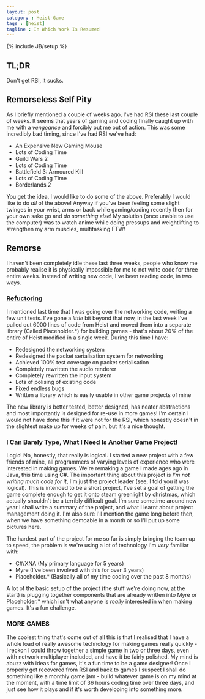 ```yaml
---
layout: post
category : Heist-Game
tags : [heist]
tagline : In Which Work Is Resumed
---
```

{% include JB/setup %}


## TL;DR

Don't get RSI, it sucks.

## Remorseless Self Pity

As I briefly mentioned a couple of weeks ago, I've had RSI these last couple of weeks. It seems that years of gaming and coding finally caught up with me with a _vengeance_ and forcibly put me out of action. This was some incredibly bad timing, since I've had RSI we've had:

- An Expensive New Gaming Mouse
- Lots of Coding Time
- Guild Wars 2
- Lots of Coding Time
- Battlefield 3: Armoured Kill
- Lots of Coding Time
- Borderlands 2

You get the idea, I would like to do some of the above. Preferably I would like to do _all_ of the above! Anyway if you've been feeling some slight twinges in your wrist, arms or back while gaming/coding recently then for your own sake go and _do something else_! My solution (once unable to use the computer) was to watch anime while doing pressups and weightlifting to strengthen my arm muscles, multitasking FTW!

## Remorse

I haven't been completely idle these last three weeks, people who know me probably realise it is physically impossible for me to not write code for three entire weeks. Instead of writing new code, I've been reading code, in two ways.

### [Refuctoring](http://www.codinghorror.com/blog/2012/07/new-programming-jargon.html)

I mentioned last time that I was going over the networking code, writing a few unit tests. I've gone a _little_ bit beyond that now, in the last week I've pulled out 6000 lines of code from Heist and moved them into a separate library (Called Placeholder.\*) for building games - that's about 20% of the entire of Heist modified in a single week. During this time I have:

- Redesigned the networking system
- Redesigned the packet serialisation system for networking
- Achieved 100% test coverage on packet serialisation
- Completely rewritten the audio renderer
- Completely rewritten the input system
- Lots of polising of existing code
- Fixed endless bugs
- Written a library which is easily usable in other game projects of mine

The new library is better tested, better designed, has neater abstractions and most importantly is designed for re-use in more games! I'm certain I would not have done this if it were not for the RSI, which honestly doesn't in the slightest make up for weeks of pain, but it's a nice thought.

### I Can Barely Type, What I Need Is Another Game Project!

Logic! No, honestly, that really is logical. I started a new project with a few friends of mine, all programmers of varying levels of experience who were interested in making games. We're remaking a game I made ages ago in Java, this time using C#. The important thing about this project is _I'm not writing much code for it_, I'm just the project leader (see, I told you it was logical). This is intended to be a short project, I've set a goal of getting the game complete enough to get it onto steam greenlight by christmas, which actually shouldn't be a terribly difficult goal. I'm sure sometime around new year I shall write a summary of the project, and what I learnt about project management doing it. I'm also sure I'll mention the game long before then, when we have something demoable in a month or so I'll put up some pictures here.

The hardest part of the project for me so far is simply bringing the team up to speed, the problem is we're using a lot of technology I'm _very_ familiar with:

- C#/XNA (My primary language for 5 years)
- Myre (I've been involved with this for over 3 years)
- Placeholder.\* (Basically all of my time coding over the past 8 months)

A lot of the basic setup of the project (the stuff we're doing now, at the start) is plugging together components that are already written into Myre or Placeholder.\* which isn't what anyone is _really_ interested in when making games. It's a fun challenge.

### MORE GAMES

The coolest thing that's come out of all this is that I realised that I have a whole load of really awesome technology for making games really quickly - I reckon I could throw together a simple game in two or three days, even with network multiplayer included, and have it be fairly polished. My mind is abuzz with ideas for games, it's a fun time to be a game designer! Once I properly get recovered from RSI and back to games I suspect I shall do something like a monthly game jam - build whatever game is on my mind at the moment, with a time limit of 36 hours coding time over three days, and just see how it plays and if it's worth developing into something more.